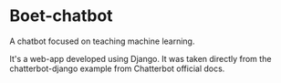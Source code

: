 # Boet-chatbot
A chatbot focused on teaching machine learning.

It's a web-app developed using Django.
It was taken directly from the chatterbot-django example from Chatterbot official docs.

